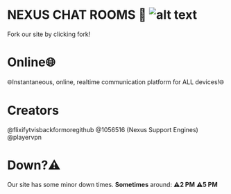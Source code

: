 # NEXUS CHAT ROOMS 💬 ![alt text](https://nexus-chat-rooms.github.io/nexuschatroom/nexus.png)
Fork our site by clicking fork!

# Online🌐
🌐Instantaneous, online, realtime communication platform for ALL devices!🌐

# Creators
@flixifytvisbackformoregithub
@1056516 (Nexus Support Engines)
@playervpn

# Down?⚠️
Our site has some minor down times. **Sometimes** around: 
⚠️**2 PM**
⚠️**5 PM**
